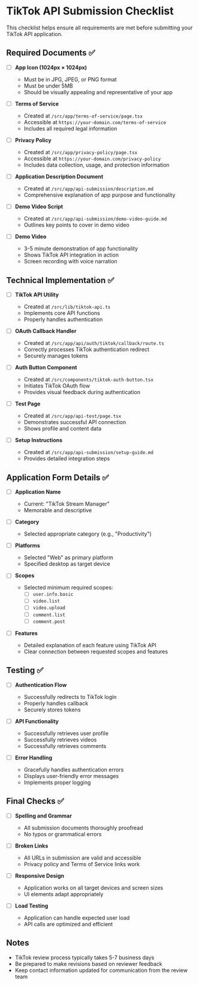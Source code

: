 # TikTok API Submission Checklist

This checklist helps ensure all requirements are met before submitting your TikTok API application.

## Required Documents ✅

- [ ] **App Icon (1024px × 1024px)**

  - Must be in JPG, JPEG, or PNG format
  - Must be under 5MB
  - Should be visually appealing and representative of your app

- [ ] **Terms of Service**

  - Created at `/src/app/terms-of-service/page.tsx`
  - Accessible at `https://your-domain.com/terms-of-service`
  - Includes all required legal information

- [ ] **Privacy Policy**

  - Created at `/src/app/privacy-policy/page.tsx`
  - Accessible at `https://your-domain.com/privacy-policy`
  - Includes data collection, usage, and protection information

- [ ] **Application Description Document**

  - Created at `/src/app/api-submission/description.md`
  - Comprehensive explanation of app purpose and functionality

- [ ] **Demo Video Script**

  - Created at `/src/app/api-submission/demo-video-guide.md`
  - Outlines key points to cover in demo video

- [ ] **Demo Video**
  - 3-5 minute demonstration of app functionality
  - Shows TikTok API integration in action
  - Screen recording with voice narration

## Technical Implementation ✅

- [ ] **TikTok API Utility**

  - Created at `/src/lib/tiktok-api.ts`
  - Implements core API functions
  - Properly handles authentication

- [ ] **OAuth Callback Handler**

  - Created at `/src/app/api/auth/tiktok/callback/route.ts`
  - Correctly processes TikTok authentication redirect
  - Securely manages tokens

- [ ] **Auth Button Component**

  - Created at `/src/components/tiktok-auth-button.tsx`
  - Initiates TikTok OAuth flow
  - Provides visual feedback during authentication

- [ ] **Test Page**

  - Created at `/src/app/api-test/page.tsx`
  - Demonstrates successful API connection
  - Shows profile and content data

- [ ] **Setup Instructions**
  - Created at `/src/app/api-submission/setup-guide.md`
  - Provides detailed integration steps

## Application Form Details ✅

- [ ] **Application Name**

  - Current: "TikTok Stream Manager"
  - Memorable and descriptive

- [ ] **Category**

  - Selected appropriate category (e.g., "Productivity")

- [ ] **Platforms**

  - Selected "Web" as primary platform
  - Specified desktop as target device

- [ ] **Scopes**

  - Selected minimum required scopes:
    - [ ] `user.info.basic`
    - [ ] `video.list`
    - [ ] `video.upload`
    - [ ] `comment.list`
    - [ ] `comment.post`

- [ ] **Features**
  - Detailed explanation of each feature using TikTok API
  - Clear connection between requested scopes and features

## Testing ✅

- [ ] **Authentication Flow**

  - Successfully redirects to TikTok login
  - Properly handles callback
  - Securely stores tokens

- [ ] **API Functionality**

  - Successfully retrieves user profile
  - Successfully retrieves videos
  - Successfully retrieves comments

- [ ] **Error Handling**
  - Gracefully handles authentication errors
  - Displays user-friendly error messages
  - Implements proper logging

## Final Checks ✅

- [ ] **Spelling and Grammar**

  - All submission documents thoroughly proofread
  - No typos or grammatical errors

- [ ] **Broken Links**

  - All URLs in submission are valid and accessible
  - Privacy policy and Terms of Service links work

- [ ] **Responsive Design**

  - Application works on all target devices and screen sizes
  - UI elements adapt appropriately

- [ ] **Load Testing**
  - Application can handle expected user load
  - API calls are optimized and efficient

## Notes

- TikTok review process typically takes 5-7 business days
- Be prepared to make revisions based on reviewer feedback
- Keep contact information updated for communication from the review team
